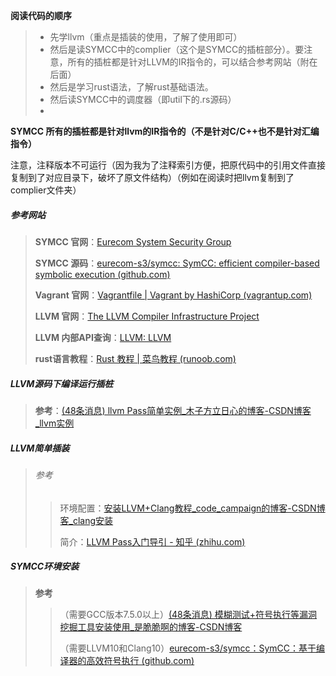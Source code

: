 **阅读代码的顺序**

> - 先学llvm（重点是插装的使用，了解了使用即可）
> - 然后是读SYMCC中的complier（这个是SYMCC的插桩部分）。要注意，所有的插桩都是针对LLVM的IR指令的，可以结合参考网站（附在后面）
> - 然后是学习rust语法，了解rust基础语法。
> - 然后读SYMCC中的调度器（即util下的.rs源码）
> - 

**SYMCC 所有的插桩都是针对llvm的IR指令的（不是针对C/C++也不是针对汇编指令）**

注意，注释版本不可运行（因为我为了注释索引方便，把原代码中的引用文件直接复制到了对应目录下，破坏了原文件结构）（例如在阅读时把llvm复制到了complier文件夹）

##### 参考网站

> **SYMCC 官网**：[Eurecom System Security Group](https://www.s3.eurecom.fr/tools/symbolic_execution/symcc.html)
>
> **SYMCC 源码**：[eurecom-s3/symcc: SymCC: efficient compiler-based symbolic execution (github.com)](https://github.com/eurecom-s3/symcc)
>
> **Vagrant 官网**：[Vagrantfile | Vagrant by HashiCorp (vagrantup.com)](https://www.vagrantup.com/docs/vagrantfile)
>
> **LLVM 官网**：[The LLVM Compiler Infrastructure Project](https://llvm.org/)
>
> **LLVM 内部API查询**：[LLVM: LLVM](https://llvm.org/doxygen/)
>
> **rust语言教程**：[Rust 教程 | 菜鸟教程 (runoob.com)](https://www.runoob.com/rust/rust-tutorial.html)

##### LLVM源码下编译运行插桩

> **参考**：[(48条消息) llvm Pass简单实例_木子方立日心的博客-CSDN博客_llvm实例](https://blog.csdn.net/lifangyi01/article/details/118991728)

##### LLVM简单插装

> ###### 参考
>
> > 环境配置：[安装LLVM+Clang教程_code_campaign的博客-CSDN博客_clang安装](https://blog.csdn.net/l2563898960/article/details/82871826)
> >
> > 简介：[LLVM Pass入门导引 - 知乎 (zhihu.com)](https://zhuanlan.zhihu.com/p/122522485)

##### SYMCC环境安装

> **参考**
>
> > （需要GCC版本7.5.0以上）[(48条消息) 模糊测试+符号执行等漏洞挖掘工具安装使用_是脆脆啊的博客-CSDN博客](https://blog.csdn.net/qq_36918532/article/details/123642258)
> >
> > （需要LLVM10和Clang10）[eurecom-s3/symcc：SymCC：基于编译器的高效符号执行 (github.com)](https://github.com/eurecom-s3/symcc)
